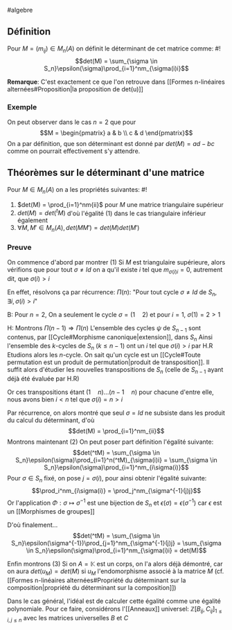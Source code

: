 #algebre 

## Définition
Pour $M = (m_{ij}) \in M_n(A)$ on définit le déterminant de cet matrice comme: #!
$$det(M) = \sum_{\sigma \in S_n}\epsilon(\sigma)\prod_{i=1}^nm_{\sigma(i)i}$$
<!--ID: 1710069542118-->
**Remarque**: C'est exactement ce que l'on retrouve dans [[Formes n-linéaires alternées#Proposition|la proposition de det(u)]]

### Exemple
On peut observer dans le cas $n=2$ que pour
$$M = \begin{pmatrix} a & b \\ c & d \end{pmatrix}$$
On a par définition, que son déterminant est donné par $det(M) = ad-bc$
comme on pourrait effectivement s'y attendre.


## Théorèmes sur le déterminant d'une matrice
Pour $M \in M_n(A)$ on a les propriétés suivantes: #!
1. $det(M) = \prod_{i=1}^nm{ii}$ pour $M$ une matrice triangulaire supérieur
2. $det(M) = det(^tM)$ d'où l'égalité (1) dans le cas triangulaire inférieur également
3. $\forall M, M' \in M_n(A), det(MM')=det(M)det(M')$
<!--ID: 1710069515037-->

### Preuve

On commence d'abord par montrer (1)
Si $M$ est triangulaire supérieure, alors vérifions que pour tout $\sigma \not = Id$ on a qu'il existe $i$ tel que $m_{\sigma(i)i} = 0$, autrement dit, que $\sigma(i) > i$

En effet, résolvons ça par récurrence:
$\Pi(n):$ "Pour tout cycle $\sigma \not = Id$ de $S_n$, $\exists i, \sigma(i) > i$"

B: Pour $n=2$, On a seulement le cycle $\sigma = (1 \quad 2)$ et pour $i=1$, $\sigma(1) = 2 > 1$

H: Montrons $\Pi(n-1) \Rightarrow \Pi(n)$
L'ensemble des cycles $\psi$ de $S_{n-1}$ sont contenus, par [[Cycle#Morphisme canonique|extension]], dans $S_n$
Ainsi l'ensemble des $k$-cycles de $S_n$ $(k \leq n-1)$ ont un $i$ tel que $\sigma(i) > i$ par H.R
Etudions alors les $n$-cycle. On sait qu'un cycle est un [[Cycle#Toute permutation est un produit de permutation|produit de transposition]]. Il suffit alors d'étudier les nouvelles transpositions de $S_n$ (celle de $S_{n-1}$ ayant déjà été évaluée par H.R)

Or ces transpositions étant $(1 \quad n) \dots (n-1 \quad n)$ pour chacune d'entre elle, nous avons bien $i < n$ tel que $\sigma(i) = n > i$

Par récurrence, on alors montré que seul $\sigma = Id$ ne subsiste dans les produit du calcul du déterminant, d'où
$$det(M) = \prod_{i=1}^nm_{ii}$$
$$\tag*{$\blacksquare$}$$
Montrons maintenant (2)
On peut poser part définition l'égalité suivante:
$$det(^tM) = \sum_{\sigma \in S_n}\epsilon(\sigma)\prod_{i=1}^n(^tM)_{\sigma(i)i} = \sum_{\sigma \in S_n}\epsilon(\sigma)\prod_{i=1}^nm_{i\sigma(i)}$$
Pour $\sigma \in S_n$ fixé, on pose $j=\sigma(i)$, pour ainsi obtenir l'égalité suivante:
$$\prod_i^nm_{i\sigma(i)} = \prod_j^nm_{\sigma^{-1}(j)j}$$
Or l'application $\Phi : \sigma \mapsto \sigma^{-1}$ est une bijection de $S_n$ et $\epsilon(\sigma) = \epsilon(\sigma^{-1})$ car $\epsilon$ est un [[Morphismes de groupes]]

D'où finalement...
$$det(^tM) = \sum_{\sigma \in S_n}\epsilon(\sigma^{-1})\prod_{j=1}^nm_{\sigma^{-1}(j)j} = \sum_{\sigma \in S_n}\epsilon(\sigma)\prod_{i=1}^nm_{\sigma(i)i} = det(M)$$
$$\tag*{$\blacksquare$}$$

Enfin montrons (3)
Si on $A = \mathbb K$ est un corps, on l'a alors déjà démontré, car on aura $det(u_M) = det(M)$ si $u_M$ l'endomorphisme associé à la matrice $M$ (cf. [[Formes n-linéaires alternées#Propriété du déterminant sur la composition|propriété du déterminant sur la composition]])

Dans le cas général, l'idéal est de calculer cette égalité comme une égalité polynomiale.
Pour ce faire, considérons l'[[Anneaux]] universel: $\mathbb Z[B_{ij}, C_{ij}]_{1 \leq i,j \leq n}$ avec les matrices universelles $B$ et $C$

